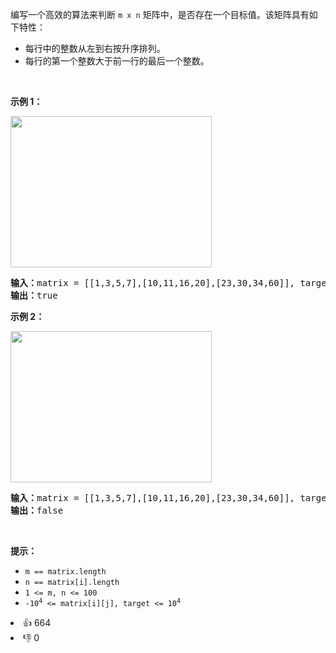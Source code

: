<p>编写一个高效的算法来判断 <code>m x n</code> 矩阵中，是否存在一个目标值。该矩阵具有如下特性：</p>

<ul>
	<li>每行中的整数从左到右按升序排列。</li>
	<li>每行的第一个整数大于前一行的最后一个整数。</li>
</ul>

<p> </p>

<p><strong>示例 1：</strong></p>
<img alt="" src="https://assets.leetcode.com/uploads/2020/10/05/mat.jpg" style="width: 322px; height: 242px;" />
<pre>
<strong>输入：</strong>matrix = [[1,3,5,7],[10,11,16,20],[23,30,34,60]], target = 3
<strong>输出：</strong>true
</pre>

<p><strong>示例 2：</strong></p>
<img alt="" src="https://assets.leetcode-cn.com/aliyun-lc-upload/uploads/2020/11/25/mat2.jpg" style="width: 322px; height: 242px;" />
<pre>
<strong>输入：</strong>matrix = [[1,3,5,7],[10,11,16,20],[23,30,34,60]], target = 13
<strong>输出：</strong>false
</pre>

<p> </p>

<p><strong>提示：</strong></p>

<ul>
	<li><code>m == matrix.length</code></li>
	<li><code>n == matrix[i].length</code></li>
	<li><code>1 <= m, n <= 100</code></li>
	<li><code>-10<sup>4</sup> <= matrix[i][j], target <= 10<sup>4</sup></code></li>
</ul>
<div><li>👍 664</li><li>👎 0</li></div>